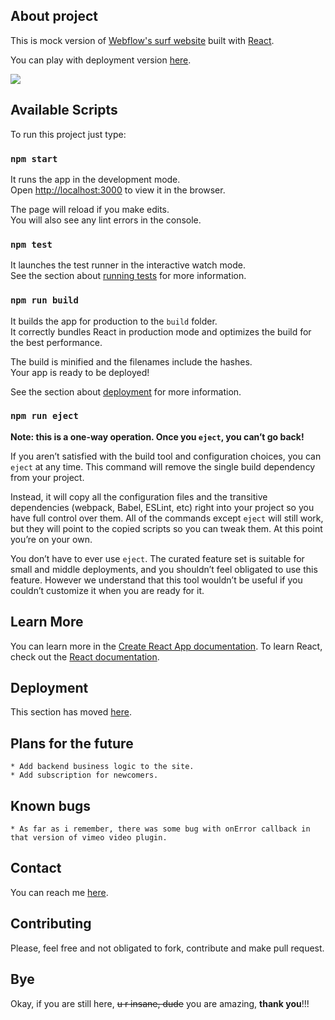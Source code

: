 ## About project
This is mock version of [Webflow's surf website](https://surf-theme.webflow.io/) built with [React](https://github.com/facebook/create-react-app).

You can play with deployment version [here](https://lartiquel.github.io/React_SurfShop/).

![](info/e.gif)

## Available Scripts
To run this project just type:

### `npm start`
It runs the app in the development mode.<br />
Open [http://localhost:3000](http://localhost:3000) to view it in the browser.

The page will reload if you make edits.<br />
You will also see any lint errors in the console.

### `npm test`
It launches the test runner in the interactive watch mode.<br />
See the section about [running tests](https://facebook.github.io/create-react-app/docs/running-tests) for more information.

### `npm run build`
It builds the app for production to the `build` folder.<br />
It correctly bundles React in production mode and optimizes the build for the best performance.

The build is minified and the filenames include the hashes.<br />
Your app is ready to be deployed!

See the section about [deployment](https://facebook.github.io/create-react-app/docs/deployment) for more information.

### `npm run eject`
**Note: this is a one-way operation. Once you `eject`, you can’t go back!**

If you aren’t satisfied with the build tool and configuration choices, you can `eject` at any time. This command will remove the single build dependency from your project.

Instead, it will copy all the configuration files and the transitive dependencies (webpack, Babel, ESLint, etc) right into your project so you have full control over them. All of the commands except `eject` will still work, but they will point to the copied scripts so you can tweak them. At this point you’re on your own.

You don’t have to ever use `eject`. The curated feature set is suitable for small and middle deployments, and you shouldn’t feel obligated to use this feature. However we understand that this tool wouldn’t be useful if you couldn’t customize it when you are ready for it.

## Learn More
You can learn more in the [Create React App documentation](https://facebook.github.io/create-react-app/docs/getting-started).
To learn React, check out the [React documentation](https://reactjs.org/).

## Deployment
This section has moved [here](https://facebook.github.io/create-react-app/docs/deployment).

## Plans for the future
	* Add backend business logic to the site.
	* Add subscription for newcomers.

## Known bugs
	* As far as i remember, there was some bug with onError callback in that version of vimeo video plugin.

## Contact
You can reach me [here](mailto:tsvirkoartem@gmail.com).

## Contributing
Please, feel free and not obligated to fork, contribute and make pull request. 

## Bye
Okay, if you are still here, ~~u r insane, dude~~ you are amazing, **thank you**!!!